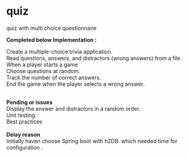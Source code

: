 # quiz
quiz with multi choice questionnaire

<b>Completed below Implementation : </b>

Create a multiple-choice trivia application.
<br> Read questions, answers, and distractors (wrong answers) from a file.
<br> When a player starts a game
<br> Choose questions at random.
<br> Track the number of correct answers.
<br> End the game when the player selects a wrong answer.

<br>
<b>Pending or issues </b>
<br> Display the answer and distractors in a random order.
<br> Unit testing.
<br> Best practices
<br>
<br>
<b>Delay reason</b>
<br> Initially haven choose Spring boot with h2DB. which needed time for configuration . 
 
